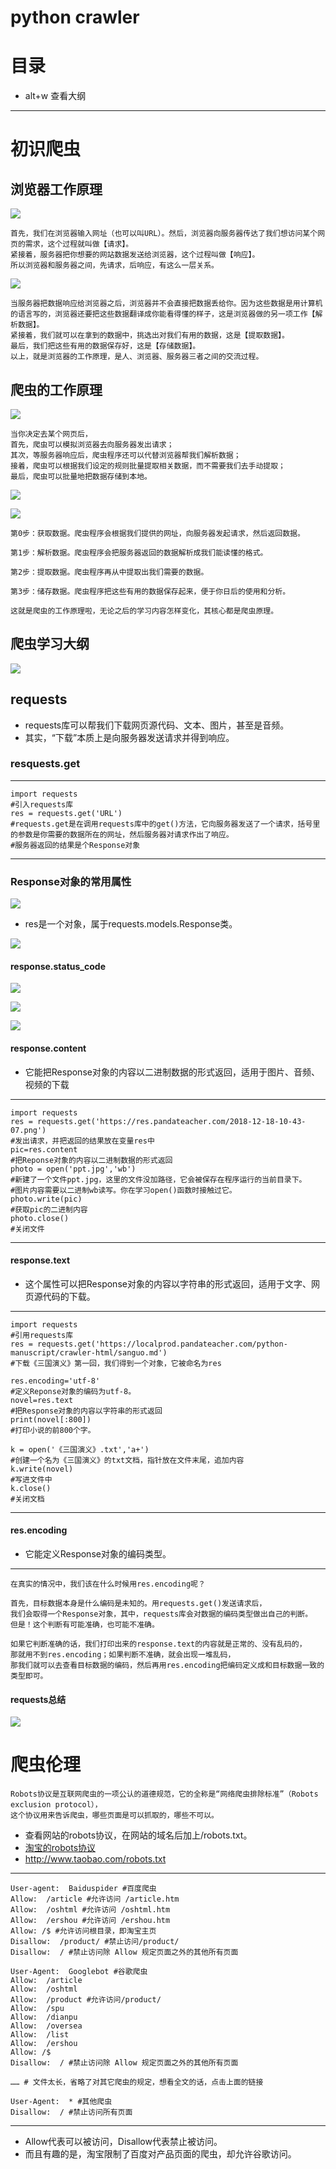 # python crawler



# 目录
- alt+w 查看大纲

---

# 初识爬虫

## 浏览器工作原理

![](crawlermote_files/1.jpg)

	首先，我们在浏览器输入网址（也可以叫URL）。然后，浏览器向服务器传达了我们想访问某个网页的需求，这个过程就叫做【请求】。
	紧接着，服务器把你想要的网站数据发送给浏览器，这个过程叫做【响应】。
	所以浏览器和服务器之间，先请求，后响应，有这么一层关系。

![](crawlermote_files/2.jpg)

	当服务器把数据响应给浏览器之后，浏览器并不会直接把数据丢给你。因为这些数据是用计算机的语言写的，浏览器还要把这些数据翻译成你能看得懂的样子，这是浏览器做的另一项工作【解析数据】。
	紧接着，我们就可以在拿到的数据中，挑选出对我们有用的数据，这是【提取数据】。
	最后，我们把这些有用的数据保存好，这是【存储数据】。
	以上，就是浏览器的工作原理，是人、浏览器、服务器三者之间的交流过程。


## 爬虫的工作原理

![](crawlermote_files/3.jpg)

	当你决定去某个网页后，
	首先，爬虫可以模拟浏览器去向服务器发出请求；
	其次，等服务器响应后，爬虫程序还可以代替浏览器帮我们解析数据；
	接着，爬虫可以根据我们设定的规则批量提取相关数据，而不需要我们去手动提取；
	最后，爬虫可以批量地把数据存储到本地。


![](crawlermote_files/4.jpg)

![](crawlermote_files/5.jpg)

	第0步：获取数据。爬虫程序会根据我们提供的网址，向服务器发起请求，然后返回数据。

	第1步：解析数据。爬虫程序会把服务器返回的数据解析成我们能读懂的格式。

	第2步：提取数据。爬虫程序再从中提取出我们需要的数据。

	第3步：储存数据。爬虫程序把这些有用的数据保存起来，便于你日后的使用和分析。

	这就是爬虫的工作原理啦，无论之后的学习内容怎样变化，其核心都是爬虫原理。


## 爬虫学习大纲

![](crawlermote_files/6.jpg)

## requests

- requests库可以帮我们下载网页源代码、文本、图片，甚至是音频。
- 其实，“下载”本质上是向服务器发送请求并得到响应。

### resquests.get

---
	import requests
	#引入requests库
	res = requests.get('URL')
	#requests.get是在调用requests库中的get()方法，它向服务器发送了一个请求，括号里的参数是你需要的数据所在的网址，然后服务器对请求作出了响应。
	#服务器返回的结果是个Response对象
---

### Response对象的常用属性

![](crawlermote_files/9.jpg)  
- res是一个对象，属于requests.models.Response类。

![](crawlermote_files/7.jpg)

#### response.status_code

![](crawlermote_files/10.jpg)  

![](crawlermote_files/8.jpg)

![](crawlermote_files/11.jpg)


#### response.content

- 它能把Response对象的内容以二进制数据的形式返回，适用于图片、音频、视频的下载

---
	import requests
	res = requests.get('https://res.pandateacher.com/2018-12-18-10-43-07.png')
	#发出请求，并把返回的结果放在变量res中
	pic=res.content
	#把Reponse对象的内容以二进制数据的形式返回
	photo = open('ppt.jpg','wb')
	#新建了一个文件ppt.jpg，这里的文件没加路径，它会被保存在程序运行的当前目录下。
	#图片内容需要以二进制wb读写。你在学习open()函数时接触过它。
	photo.write(pic) 
	#获取pic的二进制内容
	photo.close()
	#关闭文件
---

#### response.text

- 这个属性可以把Response对象的内容以字符串的形式返回，适用于文字、网页源代码的下载。

---
	import requests
	#引用requests库
	res = requests.get('https://localprod.pandateacher.com/python-manuscript/crawler-html/sanguo.md')
	#下载《三国演义》第一回，我们得到一个对象，它被命名为res
	
	res.encoding='utf-8'
	#定义Reponse对象的编码为utf-8。
	novel=res.text
	#把Response对象的内容以字符串的形式返回
	print(novel[:800])
	#打印小说的前800个字。
	
	k = open('《三国演义》.txt','a+')
	#创建一个名为《三国演义》的txt文档，指针放在文件末尾，追加内容
	k.write(novel)
	#写进文件中     
	k.close()
	#关闭文档
---

#### res.encoding
- 它能定义Response对象的编码类型。

---
	在真实的情况中，我们该在什么时候用res.encoding呢？

	首先，目标数据本身是什么编码是未知的。用requests.get()发送请求后，
	我们会取得一个Response对象，其中，requests库会对数据的编码类型做出自己的判断。
	但是！这个判断有可能准确，也可能不准确。

	如果它判断准确的话，我们打印出来的response.text的内容就是正常的、没有乱码的，
	那就用不到res.encoding；如果判断不准确，就会出现一堆乱码，
	那我们就可以去查看目标数据的编码，然后再用res.encoding把编码定义成和目标数据一致的类型即可。


#### requests总结

![](crawlermote_files/12.jpg)


# 爬虫伦理

	Robots协议是互联网爬虫的一项公认的道德规范，它的全称是“网络爬虫排除标准”（Robots exclusion protocol），
	这个协议用来告诉爬虫，哪些页面是可以抓取的，哪些不可以。

- 查看网站的robots协议，在网站的域名后加上/robots.txt。
- [淘宝的robots协议](http://www.taobao.com/robots.txt)
- http://www.taobao.com/robots.txt

---
	User-agent:  Baiduspider #百度爬虫
	Allow:  /article #允许访问 /article.htm
	Allow:  /oshtml #允许访问 /oshtml.htm
	Allow:  /ershou #允许访问 /ershou.htm
	Allow: /$ #允许访问根目录，即淘宝主页
	Disallow:  /product/ #禁止访问/product/
	Disallow:  / #禁止访问除 Allow 规定页面之外的其他所有页面
	​
	User-Agent:  Googlebot #谷歌爬虫
	Allow:  /article
	Allow:  /oshtml
	Allow:  /product #允许访问/product/
	Allow:  /spu
	Allow:  /dianpu
	Allow:  /oversea
	Allow:  /list
	Allow:  /ershou
	Allow: /$
	Disallow:  / #禁止访问除 Allow 规定页面之外的其他所有页面
	​
	…… # 文件太长，省略了对其它爬虫的规定，想看全文的话，点击上面的链接
	​
	User-Agent:  * #其他爬虫
	Disallow:  / #禁止访问所有页面
---

- Allow代表可以被访问，Disallow代表禁止被访问。
- 而且有趣的是，淘宝限制了百度对产品页面的爬虫，却允许谷歌访问。
















